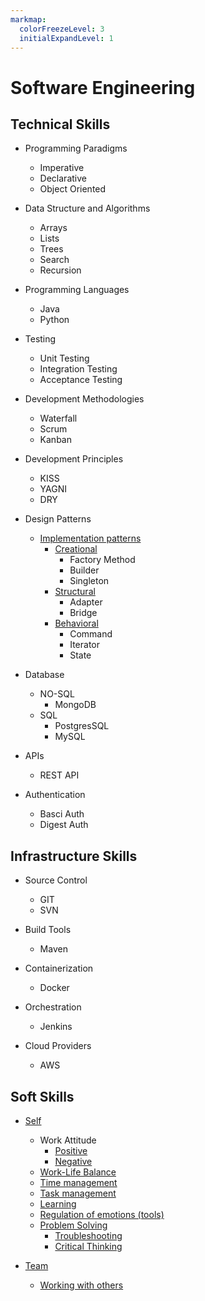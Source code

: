 ```yaml
---
markmap:
  colorFreezeLevel: 3
  initialExpandLevel: 1
---
```


# Software Engineering

## Technical Skills
- Programming Paradigms
    - Imperative
    - Declarative
    - Object Oriented

- Data Structure and Algorithms
    - Arrays
    - Lists
    - Trees
    - Search
    - Recursion

- Programming Languages
    - Java
    - Python

- Testing
    - Unit Testing
    - Integration Testing
    - Acceptance Testing

- Development Methodologies
    - Waterfall
    - Scrum
    - Kanban

- Development Principles
    - KISS
    - YAGNI
    - DRY

- Design Patterns
    - [Implementation patterns](https://refactoring.guru/design-patterns/catalog)
        - [Creational](https://refactoring.guru/design-patterns/creational-patterns)
            - Factory Method
            - Builder
            - Singleton
        - [Structural](https://refactoring.guru/design-patterns/structural-patterns)
            - Adapter
            - Bridge
        - [Behavioral](https://refactoring.guru/design-patterns/behavioral-patterns)
            - Command
            - Iterator
            - State

- Database
    - NO-SQL
        - MongoDB
    - SQL
        - PostgresSQL
        - MySQL

- APIs
    - REST API

- Authentication
    - Basci Auth
    - Digest Auth

## Infrastructure Skills

- Source Control
    - GIT
    - SVN

- Build Tools
    - Maven

- Containerization
    - Docker

- Orchestration
    - Jenkins

- Cloud Providers
    - AWS


## Soft Skills

- [Self](https://www.mindtools.com/cyoktm6/self-management)
    - Work Attitude
        - [Positive](https://inspirezone.tech/aspiring-software-engineers-success/)
        - [Negative](https://medium.com/swlh/five-damaging-attitudes-in-software-development-71552d1d6e50)
    - [Work-Life Balance](https://www.mindtools.com/cz4t8kp/work-life-balance)
    - [Time management](https://www.mindtools.com/c3vl26l/time-management)
    - [Task management](https://www.wrike.com/blog/task-management-skills-tips/#Why-use-Wrike-for-efficient-task-management)
    - [Learning](https://www.mindtools.com/c7r7nib/learning-skills?start=11)
    - [Regulation of emotions (tools)](https://www.betterup.com/blog/emotional-regulation-skills)
    - [Problem Solving](https://www.mindtools.com/cx4ems0/problem-solving)
        - [Troubleshooting](https://www.techtarget.com/whatis/definition/troubleshooting)
        - [Critical Thinking](https://dev.to/pavel_polivka/critical-thinking-for-developers-kod)

- [Team](https://www.mindtools.com/caiprxt/team-management)
    - [Working with others](https://www.mindtools.com/cpykwnp/working-with-others)
